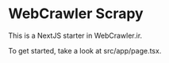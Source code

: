 # WebCrawler Scrapy

This is a NextJS starter in WebCrawler.ir.

To get started, take a look at src/app/page.tsx.
